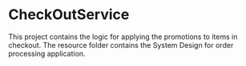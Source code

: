 # CheckOutService
This project contains the logic for applying the promotions to items in checkout.
The resource folder contains the System Design for order processing application.
